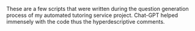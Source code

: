 These are a few scripts that were written during the question generation process of my automated tutoring service project.  Chat-GPT helped immensely with the code thus the hyperdescriptive comments.
